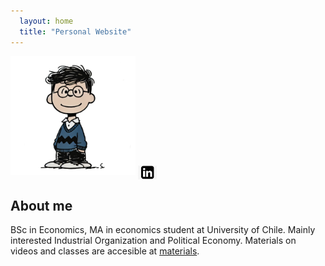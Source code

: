 ```yaml
---
  layout: home
  title: "Personal Website"
---
```


<img src="assets/img/fotoPerfil.jpeg" alt="Mi Foto" width="200px">
<a href="www.linkedin.com/in/joaquinmartinezojeda" target="_blank">
    <img src="assets/img/linkedin.jpg" alt="LinkedIn" width="30px" style="vertical-align: middle;">
</a>
  
## About me
BSc in Economics, MA in economics student at University of Chile. Mainly interested Industrial Organization and Political Economy. Materials on videos and classes are accesible at [materials](materiales.md).